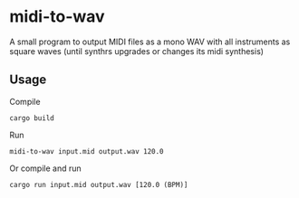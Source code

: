 # midi-to-wav

A small program to output MIDI files as a mono WAV with all instruments as square waves (until synthrs upgrades or changes its midi synthesis)

## Usage

Compile

    cargo build

Run

    midi-to-wav input.mid output.wav 120.0

Or compile and run

    cargo run input.mid output.wav [120.0 (BPM)]
